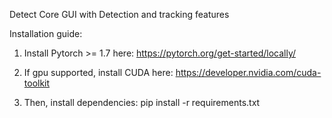 Detect Core GUI with Detection and tracking features

Installation guide:

1. Install Pytorch >= 1.7 here: https://pytorch.org/get-started/locally/

2. If gpu supported, install CUDA here: https://developer.nvidia.com/cuda-toolkit

3. Then, install dependencies: pip install -r requirements.txt